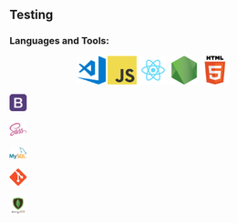 ## Testing

### Languages and Tools:

<p align="center" width="100%">
    <img alt="vscode" width="10%" src="https://raw.githubusercontent.com/github/explore/80688e429a7d4ef2fca1e82350fe8e3517d3494d/topics/visual-studio-code/visual-studio-code.png" />
    <img alt="JS" width="10%" src="https://raw.githubusercontent.com/github/explore/80688e429a7d4ef2fca1e82350fe8e3517d3494d/topics/javascript/javascript.png" />
    <img alt="React" width="10%" src="https://raw.githubusercontent.com/github/explore/80688e429a7d4ef2fca1e82350fe8e3517d3494d/topics/react/react.png" />
    <img alt="NodeJS" width="10%" src="https://raw.githubusercontent.com/github/explore/80688e429a7d4ef2fca1e82350fe8e3517d3494d/topics/nodejs/nodejs.png" />
    <img alt="HTML5" width="10%" src="https://raw.githubusercontent.com/github/explore/80688e429a7d4ef2fca1e82350fe8e3517d3494d/topics/html/html.png" />
</p>
<p align="center" width="100%">
    <p width="100%">
        <img alt="Bootstrap" width="30px" src="https://raw.githubusercontent.com/github/explore/80688e429a7d4ef2fca1e82350fe8e3517d3494d/topics/bootstrap/bootstrap.png" />
    </p>
    <p width="100%">
    <img alt="Sass" width="30px" src="https://raw.githubusercontent.com/github/explore/80688e429a7d4ef2fca1e82350fe8e3517d3494d/topics/sass/sass.png" />
    </p>
    <p width="100%">
    <img alt="MySQL" width="30px" src="logos/mysql.png" />
    </p>
    <p width="100%">
    <img alt="Git" width="30px" src="logos/git.png" />
    </p>
    <p width="100%">
    <img alt="MongoDB" width="30px" src="logos/mongodb.png" />
    </p>
</p>